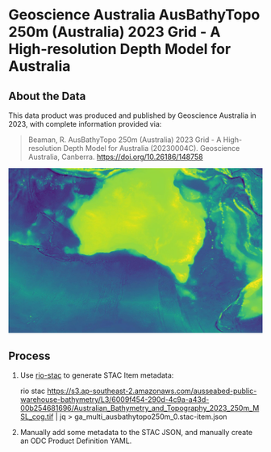 
# Geoscience Australia AusBathyTopo 250m (Australia) 2023 Grid - A High-resolution Depth Model for Australia

## About the Data

This data product was produced and published by Geoscience Australia in 2023, with complete
information provided via:

> Beaman, R. AusBathyTopo 250m (Australia) 2023 Grid - A High-resolution Depth Model for Australia (20230004C). Geoscience Australia, Canberra. https://doi.org/10.26186/148758

![](ausbath_09_v4.thumbnail.jpg)


## Process

1. Use [rio-stac](https://github.com/developmentseed/rio-stac) to generate STAC Item metadata:

    rio stac https://s3.ap-southeast-2.amazonaws.com/ausseabed-public-warehouse-bathymetry/L3/6009f454-290d-4c9a-a43d-00b254681696/Australian_Bathymetry_and_Topography_2023_250m_MSL_cog.tif | jq > ga_multi_ausbathytopo250m_0.stac-item.json

2. Manually add some metadata to the STAC JSON, and manually create an ODC Product Definition YAML.
